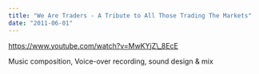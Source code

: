 ```yaml
---
title: "We Are Traders - A Tribute to All Those Trading The Markets"
date: "2011-06-01"
---
```


https://www.youtube.com/watch?v=MwKYjZ\_8EcE

Music composition, Voice-over recording, sound design & mix

